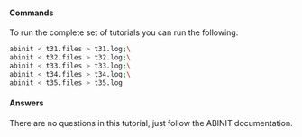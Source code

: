 #### Commands
To run the complete set of tutorials you can run the following:

```bash
abinit < t31.files > t31.log;\
abinit < t32.files > t32.log;\
abinit < t33.files > t33.log;\
abinit < t34.files > t34.log;\
abinit < t35.files > t35.log
```

#### Answers
There are no questions in this tutorial, just follow the ABINIT documentation.
